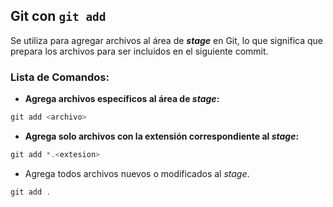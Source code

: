 ## **Git con `git add`**
Se utiliza para agregar archivos al área de **_stage_** en Git, lo que significa que prepara los archivos para ser incluidos en el siguiente commit.
### Lista de Comandos:
- **Agrega archivos específicos al área de _stage_:**
```powershell
git add <archivo>
```
* **Agrega solo archivos con la extensión correspondiente al _stage_:**
```powershell
git add *.<extesion>
```
* Agrega todos archivos nuevos  o modificados al _stage_.
```powershell
git add .
```
